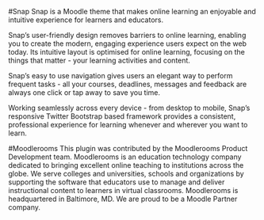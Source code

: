 #Snap
Snap is a Moodle theme that makes online learning an enjoyable and intuitive experience for learners and educators.

Snap’s user-friendly design removes barriers to online learning, enabling you to create the modern, engaging experience users expect on the web today. Its intuitive layout is optimised for online learning, focusing on the things that matter - your learning activities and content.

Snap’s easy to use navigation gives users an elegant way to perform frequent tasks - all your courses, deadlines, messages and feedback are always one click or tap away to save you time.

Working seamlessly across every device - from desktop to mobile, Snap’s responsive Twitter Bootstrap based framework provides a consistent, professional experience for learning whenever and wherever you want to learn.

#Moodlerooms
This plugin was contributed by the Moodlerooms Product Development team.  Moodlerooms is an education technology company dedicated to bringing excellent online teaching to institutions across the globe.  We serve colleges and universities, schools and organizations by supporting the software that educators use to manage and deliver instructional content to learners in virtual classrooms.  Moodlerooms is headquartered in Baltimore, MD.  We are proud to be a Moodle Partner company.